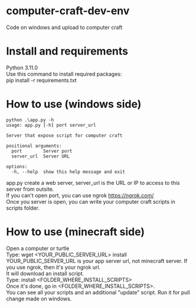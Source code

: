 # computer-craft-dev-env
Code on windows and upload to computer craft
# Install and requirements
Python 3.11.0<br>
Use this command to install required packages:<br>
pip install -r requirements.txt
# How to use (windows side)
```
python .\app.py -h
usage: app.py [-h] port server_url

Server that expose script for computer craft

positional arguments:
  port        Server port
  server_url  Server URL

options:
  -h, --help  show this help message and exit
```
app.py create a web server, server_url is the URL or IP to access to this server from outsite.<br>
If you can't open port, you can use ngrok https://ngrok.com/ <br>
Once you server is open, you can write your computer craft scripts in scripts folder.
# How to use (minecraft side)
Open a computer or turtle <br>
Type: wget <YOUR_PUBLIC_SERVER_URL> install <br>
YOUR_PUBLIC_SERVER_URL is your app server url, not minecraft server. If you use ngrok, then it's your ngrok url.<br>
It will download an install script. <br>
Type: install <FOLDER_WHERE_INSTALL_SCRIPTS> <br>
Once it's done, go in <FOLDER_WHERE_INSTALL_SCRIPTS>. <br>
You can see all your scripts and an additional "update" script. Run it for pull change made on windows.  <br>
